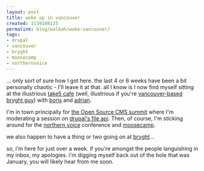 ```yaml
---
layout: post
title: woke up in vancouver
created: 1139108125
permalink: blog/walkah/woke-vancouver/
tags:
- drupal
- vancouver
- bryght
- moosecamp
- northernvoice
---
```

... only sort of sure how I got here. the last 4 or 6 weeks have been a bit personally chaotic - I'll leave it at that. all I know is I now find myself sitting at the illustrious <a href="http://www.take5cafe.com/">take5 cafe</a> (well, illustrious if you're <a href="http://flickr.com/photos/tags/take5cafe">vancouver-based bryght guy</a>) with <a href="http://bmannconsulting.com/" title="Boris Mann">boris</a> and <a href="http://bryght.com/about/the-team/adrian" title="Adrian Rossouw">adrian</a>.

I'm in town principally for <a href="http://oscms-summit.org/">the Open Source CMS summit</a> where I'm moderating a session on <a href="http://oscms-summit.org/events/file-api">drupal's file api</a>. Then, of course, I'm sticking around for the <a href="http://2006.northernvoice.ca/">northern voice</a> conference and <a href="http://2006.northernvoice.ca/moosecamp">moosecamp</a>.

we also happen to have a thing or two going on at <a href="http://bryght.com/">bryght</a>...

so, i'm here for just over a week. if you're amongst the people languishing in my inbox, my apologies. i'm digging myself back out of the hole that was January, you will likely hear from me soon.
